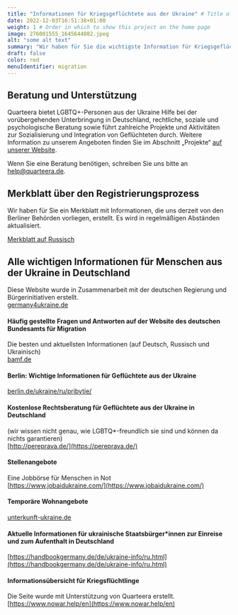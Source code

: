 ```yaml
---
title: "Informationen für Kriegsgeflüchtete aus der Ukraine" # Title of your project
date: 2022-12-03T16:51:38+01:00
weight: 1 # Order in which to show this project on the home page
image: 276001555_1645644882.jpeg
alt: "some alt text"
summary: "Wir haben für Sie die wichtigste Information für Kriegsgeflüchtete aus der Ukraine"
draft: false
color: red
menuIdentifier: migration
---
```

## Beratung und Unterstützung 

Quarteera bietet LGBTQ+-Personen aus der Ukraine Hilfe bei der vorübergehenden Unterbringung in Deutschland, rechtliche, soziale und psychologische Beratung sowie führt zahlreiche Projekte und Aktivitäten zur Sozialisierung und Integration von Geflüchteten durch. Weitere Information zu unserem Angeboten finden Sie im Abschnitt „Projekte“ [auf unserer Website](/de/projects/help_ukraine/).

Wenn Sie eine Beratung benötigen, schreiben Sie uns bitte an [help@quarteera.de](mailto:help@quarteera.de).


## Merkblatt über den Registrierungsprozess
Wir haben für Sie ein Merkblatt mit Informationen, die uns derzeit von den Berliner Behörden vorliegen, erstellt. Es wird in regelmäßigen Abständen aktualisiert.

[Merkblatt auf Russisch](https://quarteera.de/files/registration_info_ukraine.pdf)

## Alle wichtigen Informationen für Menschen aus der Ukraine in Deutschland
Diese Website wurde in Zusammenarbeit mit der deutschen Regierung und Bürgerinitiativen erstellt. \
[germany4ukraine.de](https://www.germany4ukraine.de/)

#### Häufig gestellte Fragen und Antworten auf der Website des deutschen Bundesamts für Migration
Die besten und aktuellsten Informationen (auf Deutsch, Russisch und Ukrainisch) \
[bamf.de](https://www.bamf.de/DE/Themen/AsylFluechtlingsschutz/ResettlementRelocation/InformationenEinreiseUkraine/informationen-einreise-ukraine-node.html)

#### Berlin: Wichtige Informationen für Geflüchtete aus der Ukraine
[berlin.de/ukraine/ru/pribytie/](https://www.berlin.de/ukraine/ru/pribytie/)

#### Kostenlose Rechtsberatung für Geflüchtete aus der Ukraine in Deutschland
(wir wissen nicht genau, wie LGBTQ*-freundlich sie sind und können da nichts garantieren) \
[http://pereprava.de/](https://pereprava.de/)

#### Stellenangebote
Eine Jobbörse für Menschen in Not \
[https://www.jobaidukraine.com/](https://www.jobaidukraine.com/)

#### Temporäre Wohnangebote
[unterkunft-ukraine.de](https://unterkunft-ukraine.de/)

#### Aktuelle Informationen für ukrainische Staatsbürger*innen zur Einreise und zum Aufenthalt in Deutschland
[https://handbookgermany.de/de/ukraine-info/ru.html](https://handbookgermany.de/de/ukraine-info/ru.html)

#### Informationsübersicht für Kriegsflüchtlinge
Die Seite wurde mit Unterstützung von Quarteera erstellt. \
[https://www.nowar.help/en](https://www.nowar.help/en)
